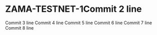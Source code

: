 # ZAMA-TESTNET-1Commit 2 line
Commit 3 line
Commit 4 line
Commit 5 line
Commit 6 line
Commit 7 line
Commit 8 line
